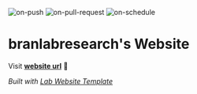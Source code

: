
  ![on-push](../../actions/workflows/on-push.yaml/badge.svg)
  ![on-pull-request](../../actions/workflows/on-pull-request.yaml/badge.svg)
  ![on-schedule](../../actions/workflows/on-schedule.yaml/badge.svg)

  # branlabresearch's Website

  Visit **[website url](#)** 🚀

  _Built with [Lab Website Template](https://greene-lab.gitbook.io/lab-website-template-docs)_

